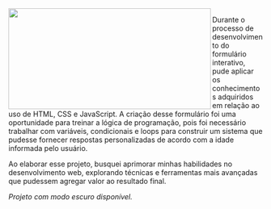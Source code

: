 

<img align="left" width="400px" height="200px" src="https://repository-images.githubusercontent.com/616732108/bcd559ec-1ad2-4768-81bc-9c7d848badee">
<p> Durante o processo de desenvolvimento do formulário interativo, pude aplicar os conhecimentos adquiridos em relação ao uso de HTML, CSS e JavaScript. A criação desse formulário foi uma oportunidade para treinar a lógica de programação, pois foi necessário trabalhar com variáveis, condicionais e loops para construir um sistema que pudesse fornecer respostas personalizadas de acordo com a idade informada pelo usuário.

Ao elaborar esse projeto, busquei aprimorar minhas habilidades no desenvolvimento web, explorando técnicas e ferramentas mais avançadas que pudessem agregar valor ao resultado final.

*Projeto com modo escuro disponível.*
 </p>
